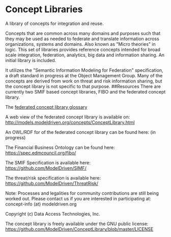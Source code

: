 # Concept Libraries
A library of concepts for integration and reuse.

Concepts that are common across many domains and purposes such that they may be used as needed to federate and translate  information across organizations, systems and domains. Also known as "Micro theories" in logic. This set of libraries provides reference concepts intended for broad scale integration, federation, analytics, big data and information sharing. An initial library is included.

It utilizes the "Semantic Information Modeling for Federation" specification, a draft standard in progress at the Object Management Group.
Many of the concepts are derived from work on threat and risk information sharing, but the concept library is not specific to that purpose.
##Resources
There are currently two SMIF based concept libraries, FIBO and the federated concept library.

The [federated concept library glossary](http://models.modeldriven.org/concepts/ConceptLibraryGlossary.html)

A web view of the federated concept library is available on: http://models.modeldriven.org/concepts/ConceptLibrary.html

An OWL/RDF for of the federated concept library can be found here: (in progress)

The Financial Business Ontology can be found here: https://spec.edmcouncil.org/fibo/

The SMIF Specification is available here: https://github.com/ModelDriven/SIMF/

The threat/risk specification is available here: https://github.com/ModelDriven/ThreatRisk/

Note: Processes and legalities for community contributions are still being worked out. Please contact us if you are interested in participating at: concept-info (at) modeldriven.org

Copyright (c) Data Access Technologies, Inc. 

The concept library is freely available under the GNU public license: https://github.com/ModelDriven/ConceptLibrary/blob/master/LICENSE
